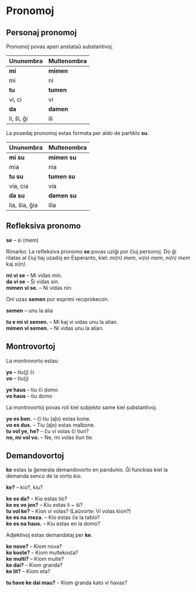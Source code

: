# Pronomoj

## Personaj pronomoj

Pronomoj povas aperi anstataŭ substantivoj.

| Ununombra   | Multenombra  |
|:------------|:-------------|
| **mi**      | **mimen**    |
| mi          | ni           |
| **tu**      | **tumen**    |
| vi, ci      | vi           |
| **da**      | **damen**    |
| li, ŝi, ĝi  | ili          |


La posedaj pronomoj estas formata per aldo de partiklo
**su**.

| Ununombra   | Multenombra  |
|:------------|:-------------|
| **mi su**   | **mimen su** |
| mia         | nia          |
| **tu su**   | **tumen su** |
| via, cia    | via          |
| **da su**   | **damen su** |
|lia, ŝia, ĝia| ilia         |

## Refleksiva pronomo

**se**
– si (mem)

Rimarko: La refleksiva pronomo
**se**
povas uziĝi por ĉiuj personoj.
Do ĝi rilatas al ĉiuj tiaj uzadoj en Esperanto, kiel: _mi(n) mem_, _vi(n) mem_, _ni(n) mem_ kaj _si(n)_.

**mi vi se**
– Mi vidas min.  
**da vi se**
– Ŝi vidas sin.  
**mimen vi se.**
– Ni vidas nin.

Oni uzas
**semen**
por esprimi reciprokecon.

**semen**
– unu la alia

**tu e mi vi semen.**
– Mi kaj vi vidas unu la alian.  
**mimen vi semen.**
– Ni vidas unu la alian.


## Montrovortoj

La montrovorto estas:

**ye**
– tiu(j) ĉi  
**vo**
– tiu(j)

**ye haus**
– tiu ĉi domo  
**vo haus**
– tiu domo  

La montrovortoj povas roli kiel subjekto same kiel substantivoj.

**ye es bon.**
– ĉi tiu (aĵo) estas bone.  
**vo es dus.**
– Tiu (aĵo) estas malbone.  
**tu vol ye, he?**
– ĉu vi volas ĉi tiun?  
**no, mi vol vo.**
– Ne, mi volas tiun tie.


## Demandovortoj

**ke**
estas la ĝenerala demandovorto en pandunio.
Ĝi funckias kiel la demanda senco de la vorto *kio*.

**ke?**
– kio?, kiu?

**ke es da?**
– Kio estas tio?  
**ke es vo jen?**
– Kiu estas li ~ ŝi?  
**tu vol ke?**
– Kion vi volas? (Laŭvorte: Vi volas kion?)  
**ke es na meza.**
– Kio estas ĉe la tablo?  
**ke es na haus.**
– Kiu estas en la domo?

Adjektivoj estas demandataj per
**ke**.

**ke nove?**
– Kiom nova?  
**ke koste?**
– Kiom multekosta?  
**ke multi?**
– Kiom multe?  
**ke dai?**
– Kiom granda?  
**ke lit?**
– Kiom eta?

**tu have ke dai mau?**
– Kiom granda kato vi havas?

<!--
## Tabelvortoj

"Tabelvortoj" estas vortoj, kiuj rolas kiel pronomoj kaj estas konstruitaj laŭ fiksita principo.
Oni povas aranĝi tiajn vortojn en tabelo kaj en Esperanto kaj en Pandunia.

| Kategorio     | Demanda       | Montranta     | Nedifinita    | Tutampleksa   | Nea           | Diferenca     | Elektenda     |
|:--------------|:-------------:|:-------------:|:-------------:|:-------------:|:-------------:|:-------------:|:-------------:|
| **she**       | **ke she**    | **da she**    | **yo she**    | **pan she**   | **no she**    | **ale she**   | **eni she**   |
| **ting**      | **vat ting**  | **da ting**   | **som ting**  | **evri ting** | **no ting**   | **otre ting** | **eni ting**  |
| Aĵo           | kio           | tio           | io            | ĉio           | nenio         | alio          | io ajn        |
| **yen**       |**ke yen**     | **da yen**    | **yo yen**    | **pan yen**   | **no yen**    | **ale yen**   | **eni yen**   |
| Homo          | kiu           | tiu           | iu            | ĉiu           | neniu         | aliulo        | iu ajn        |
| **have**      | **ke su**     | **da yen su** | **yo yen su** |**pan yen su** | **no yen su** |**ale yen su** | **eni yen su**|
| Aparteno      | kies          | ties          | ies           | ĉies          | nenies        | de alia       | ies ajn       |
| **loka**      | **ke loka**   | **da loka**   | **yo loka**   | **pan loka**  | **no loka**   | **ale loka**  | **eni loka**  |
| Loko          | kie           | tie           | ie            | ĉie           | nenie         | aliloke       | ie ajn        |
| **tem**       | **ke tem**    | **da tem**    | **yo tem**    | **pan tem**   | **no tem**    | **ale tem**   | **eni tem**   |
| Tempo         | kiam          | tiam          | iam           | ĉiam          | neniam        | alifoje       | iam ajn       |
| **vei**       | **ke vei**    | **da vei**    | **yo vei**    | **pan vei**   | **no vei**    | **ale vei**   | **eni vei**   |
| Maniero       | kiel          | tiel          | iel           | ĉiel          | neniel        | alimaniere    | iel ajn       |
| **tip**       | **ke tip**    | **da tip**    | **yo tip**    | **pan tip**   | **no tip**    | **ale tip**   | **eni tip**   |
| Kvalito       | kia           | tia           | ia            | ĉia           | nenia         | alispeca      | ia ajn        |
| **monta**     | **ke monta**  | **da monta**  | **yo monta**  | **pan monta** | **no monta**  | **ale monta** | **eni monta** |
| Kvanto        | kiom          | tiom          | iom           | ĉiom          | neniom        | alikvante     | iom ajn       |
-->
